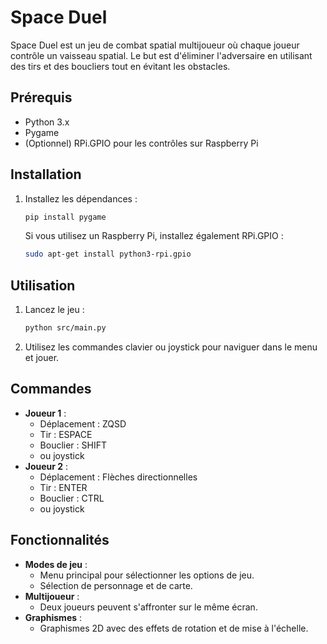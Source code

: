 # Space Duel

Space Duel est un jeu de combat spatial multijoueur où chaque joueur contrôle un vaisseau spatial. Le but est d'éliminer l'adversaire en utilisant des tirs et des boucliers tout en évitant les obstacles.

## Prérequis

- Python 3.x
- Pygame
- (Optionnel) RPi.GPIO pour les contrôles sur Raspberry Pi

## Installation

1. Installez les dépendances :
   ```bash
   pip install pygame
   ```
   Si vous utilisez un Raspberry Pi, installez également RPi.GPIO :
   ```bash
   sudo apt-get install python3-rpi.gpio
   ```

## Utilisation

1. Lancez le jeu :
   ```bash
   python src/main.py
   ```
2. Utilisez les commandes clavier ou joystick pour naviguer dans le menu et jouer.

## Commandes

- **Joueur 1** :
  - Déplacement : ZQSD
  - Tir : ESPACE
  - Bouclier : SHIFT
  - ou joystick
- **Joueur 2** :
  - Déplacement : Flèches directionnelles
  - Tir : ENTER
  - Bouclier : CTRL
  - ou joystick

## Fonctionnalités

- **Modes de jeu** :
  - Menu principal pour sélectionner les options de jeu.
  - Sélection de personnage et de carte.
- **Multijoueur** :
  - Deux joueurs peuvent s'affronter sur le même écran.
- **Graphismes** :
  - Graphismes 2D avec des effets de rotation et de mise à l'échelle.